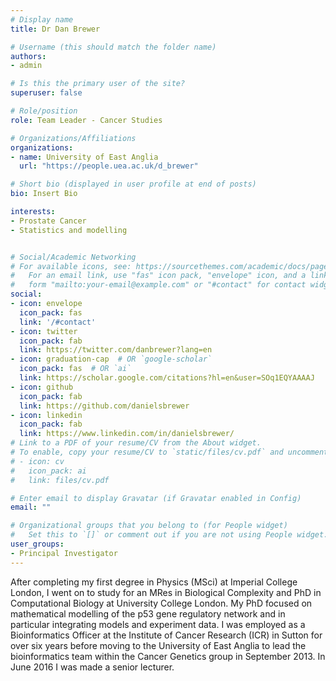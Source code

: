 ```yaml
---
# Display name
title: Dr Dan Brewer

# Username (this should match the folder name)
authors:
- admin

# Is this the primary user of the site?
superuser: false

# Role/position
role: Team Leader - Cancer Studies

# Organizations/Affiliations
organizations:
- name: University of East Anglia
  url: "https://people.uea.ac.uk/d_brewer"

# Short bio (displayed in user profile at end of posts)
bio: Insert Bio

interests:
- Prostate Cancer
- Statistics and modelling


# Social/Academic Networking
# For available icons, see: https://sourcethemes.com/academic/docs/page-builder/#icons
#   For an email link, use "fas" icon pack, "envelope" icon, and a link in the
#   form "mailto:your-email@example.com" or "#contact" for contact widget.
social:
- icon: envelope
  icon_pack: fas
  link: '/#contact'
- icon: twitter
  icon_pack: fab
  link: https://twitter.com/danbrewer?lang=en
- icon: graduation-cap  # OR `google-scholar`
  icon_pack: fas  # OR `ai`
  link: https://scholar.google.com/citations?hl=en&user=SOq1EQYAAAAJ
- icon: github
  icon_pack: fab
  link: https://github.com/danielsbrewer
- icon: linkedin
  icon_pack: fab
  link: https://www.linkedin.com/in/danielsbrewer/
# Link to a PDF of your resume/CV from the About widget.
# To enable, copy your resume/CV to `static/files/cv.pdf` and uncomment the lines below.
# - icon: cv
#   icon_pack: ai
#   link: files/cv.pdf

# Enter email to display Gravatar (if Gravatar enabled in Config)
email: ""

# Organizational groups that you belong to (for People widget)
#   Set this to `[]` or comment out if you are not using People widget.
user_groups:
- Principal Investigator
---
```


After completing my first degree in Physics (MSci) at Imperial College London, I went on to study for an MRes in Biological Complexity and PhD in Computational Biology at University College London.  My PhD focused on mathematical modelling of the p53 gene regulatory network and in particular integrating models and experiment data. I was employed as a Bioinformatics Officer at the Institute of Cancer Research (ICR) in Sutton for over six years before moving to the University of East Anglia to lead the bioinformatics team within the Cancer Genetics group in September 2013. In June 2016 I was made a senior lecturer.



